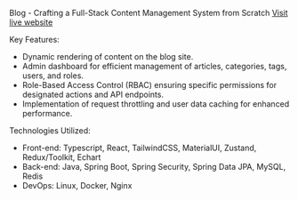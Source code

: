 Blog - Crafting a Full-Stack Content Management System from Scratch
[Visit live website](http://zachxu.com)

Key Features:
- Dynamic rendering of content on the blog site.
- Admin dashboard for efficient management of articles, categories, tags, users, and roles.
- Role-Based Access Control (RBAC) ensuring specific permissions for designated actions and API endpoints.
- Implementation of request throttling and user data caching for enhanced performance.
  
Technologies Utilized:
- Front-end: Typescript, React, TailwindCSS, MaterialUI, Zustand, Redux/Toolkit, Echart
- Back-end: Java, Spring Boot, Spring Security, Spring Data JPA, MySQL, Redis
- DevOps: Linux, Docker, Nginx
    
